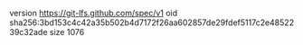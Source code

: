 version https://git-lfs.github.com/spec/v1
oid sha256:3bd153c4c42a35b502b4d7172f26aa602857de29fdef5117c2e4852239c32ade
size 1076
